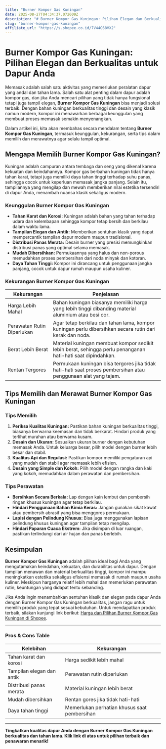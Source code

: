 ```yaml
---
title: "Burner Kompor Gas Kuningan"
date: 2025-08-27T04:34:37.072609Z
description: "# Burner Kompor Gas Kuningan: Pilihan Elegan dan Berkualitas untuk Dapur Anda..."
slug: "burner-kompor-gas-kuningan"
affiliate_url: "https://s.shopee.co.id/7V44C68VX2"
---
```

# Burner Kompor Gas Kuningan: Pilihan Elegan dan Berkualitas untuk Dapur Anda

Memasak adalah salah satu aktivitas yang memerlukan peralatan dapur yang andal dan tahan lama. Salah satu alat penting dalam dapur adalah kompor gas, dan jika Anda mencari pilihan yang tidak hanya fungsional tetapi juga tampil elegan, **Burner Kompor Gas Kuningan** bisa menjadi solusi terbaik. Dengan bahan kuningan berkualitas tinggi dan desain yang klasik namun modern, kompor ini menawarkan berbagai keunggulan yang membuat proses memasak semakin menyenangkan.

Dalam artikel ini, kita akan membahas secara mendalam tentang **Burner Kompor Gas Kuningan**, termasuk keunggulan, kekurangan, serta tips dalam memilih dan merawatnya agar selalu tampil optimal.

## Mengapa Memilih Burner Kompor Gas Kuningan?

Kuningan adalah campuran antara tembaga dan seng yang dikenal karena kekuatan dan keindahannya. Kompor gas berbahan kuningan tidak hanya tahan karat, tetapi juga memiliki daya tahan tinggi terhadap suhu panas, sehingga cocok untuk keperluan memasak jangka panjang. Selain itu, tampilannya yang mengilap dan mewah memberikan nilai estetika tersendiri di dapur Anda, menambah nuansa klasik sekaligus modern.

### Keunggulan Burner Kompor Gas Kuningan

- **Tahan Karat dan Korosi:** Kuningan adalah bahan yang tahan terhadap udara dan kelembapan sehingga kompor tetap bersih dan berkilau dalam waktu lama.
- **Tampilan Elegan dan Antik:** Memberikan sentuhan klasik yang dapat mempercantik tampilan dapur modern maupun tradisional.
- **Distribusi Panas Merata:** Desain burner yang presisi memungkinkan distribusi panas yang optimal selama memasak.
- **Mudah Dibersihkan:** Permukaannya yang halus dan non-porous memudahkan proses pembersihan dari noda minyak dan kotoran.
- **Daya Tahan Tinggi:** Kompor ini dirancang untuk penggunaan jangka panjang, cocok untuk dapur rumah maupun usaha kuliner.

### Kekurangan Burner Kompor Gas Kuningan

| Kekurangan | Penjelasan |
|--------------|--------------|
| Harga Lebih Mahal | Bahan kuningan biasanya memiliki harga yang lebih tinggi dibanding material aluminium atau besi cor. |
| Perawatan Rutin Diperlukan | Agar tetap berkilau dan tahan lama, kompor kuningan perlu dibersihkan secara rutin dari kerak dan noda. |
| Berat Lebih Berat | Material kuningan membuat kompor sedikit lebih berat, sehingga perlu penanganan hati-hati saat dipindahkan. |
| Rentan Tergores | Permukaan kuningan bisa tergores jika tidak hati-hati saat proses pembersihan atau penggunaan alat yang tajam. |

## Tips Memilih dan Merawat Burner Kompor Gas Kuningan

### Tips Memilih

1. **Periksa Kualitas Kuningan:** Pastikan bahan kuningan berkualitas tinggi, biasanya berwarna keemasan dan tidak berkarat. Hindari produk yang terlihat murahan atau berwarna kusam.
2. **Desain dan Ukuran:** Sesuaikan ukuran burner dengan kebutuhan memasak Anda. Untuk keluarga besar, pilih model dengan burner lebih besar dan stabil.
3. **Kualitas Api dan Regulasi:** Pastikan kompor memiliki pengaturan api yang mudah dan stabil agar memasak lebih efisien.
4. **Desain yang Simple dan Kokoh:** Pilih model dengan rangka dan kaki yang kokoh, memudahkan dalam perawatan dan pembersihan.

### Tips Perawatan

- **Bersihkan Secara Berkala:** Lap dengan kain lembut dan pembersih ringan khusus kuningan agar tetap berkilau.
- **Hindari Penggunaan Bahan Kimia Keras:** Jangan gunakan sikat kawat atau pembersih abrasif yang bisa menggores permukaan.
- **Lapisi dengan Pelindung Khusus:** Bisa juga menggunakan lapisan pelindung khusus kuningan agar tampilan tetap mengilap.
- **Hindari Paparan Cuaca Ekstrem:** Jika disimpan di luar ruangan, pastikan terlindungi dari air hujan dan panas berlebih.

## Kesimpulan

**Burner Kompor Gas Kuningan** adalah pilihan ideal bagi Anda yang mengutamakan keindahan, kekuatan, dan durabilitas untuk dapur. Dengan tampilan menawan dan material berkualitas tinggi, kompor ini mampu meningkatkan estetika sekaligus efisiensi memasak di rumah maupun usaha kuliner. Meskipun harganya relatif lebih mahal dan memerlukan perawatan rutin, keuntungan yang didapat tentu sebanding.

Jika Anda ingin menambahkan sentuhan klasik dan elegan pada dapur Anda dengan Burner Kompor Gas Kuningan berkualitas, jangan ragu untuk memilih produk yang tepat sesuai kebutuhan. Untuk mendapatkan produk terbaik, silakan kunjungi link berikut: [Harga dan Pilihan Burner Kompor Gas Kuningan di Shopee](https://s.shopee.co.id/7V44C68VX2).

---

### Pros & Cons Table

| Kelebihan | Kekurangan |
|--------------|--------------|
| Tahan karat dan korosi | Harga sedikit lebih mahal |
| Tampilan elegan dan antik | Perawatan rutin diperlukan |
| Distribusi panas merata | Material kuningan lebih berat |
| Mudah dibersihkan | Rentan gores jika tidak hati-hati |
| Daya tahan tinggi | Memerlukan perhatian khusus saat pembersihan |

---

**Tingkatkan kualitas dapur Anda dengan Burner Kompor Gas Kuningan berkualitas dan tahan lama. Klik link di atas untuk pilihan terbaik dan penawaran menarik!**